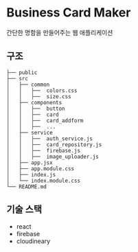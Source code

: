 # Business Card Maker

간단한 명함을 만들어주는 웹 애플리케이션

## 구조

    ├── public
    ├── src
    │   ├── common
    │   │   ├──  colors.css
    │   │   ├──  size.css
    │   ├── components
    │   │   ├──  button
    │   │   ├──  card
    │   │   ├──  card_addform
    │   │   ├──  ...
    │   ├── service
    │   │   ├──  auth_service.js
    │   │   ├──  card_repository.js
    │   │   ├──  firebase.js
    │   │   ├──  image_uploader.js
    │   ├── app.jsx
    │   ├── app.module.css
    │   ├── index.js
    │   └── index.module.css
    └── README.md

## 기술 스택

- react
- firebase
- cloudineary
